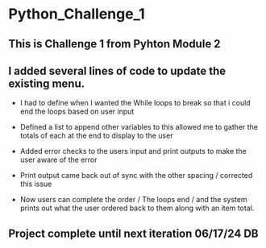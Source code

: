 # Python_Challenge_1

## This is Challenge 1 from Pyhton Module 2 

## I added several lines of code to update the existing menu. 

* I had to define when I wanted the While loops to break so that i could end the loops based on user input 

* Defined a list to append other variables to this allowed me to gather the totals of each at the end to display to the user

* Added error checks to the users input and print outputs to make the user aware of the error

* Print output came back out of sync with the other spacing / corrected this issue 

* Now users can complete the order / The loops end / and the system prints out what the user ordered back to them along with an item total. 

## Project complete until next iteration 06/17/24 DB